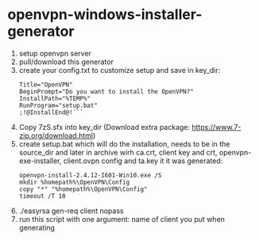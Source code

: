# openvpn-windows-installer-generator
1. setup openvpn server
2. pull/download this generator
3. create your config.txt to customize setup and save in key_dir:
    ```;!@Install@!UTF-8!  
    Title="OpenVPN"  
    BeginPrompt="Do you want to install the OpenVPN?"  
    InstallPath="%TEMP%"  
    RunProgram="setup.bat"  
    ;!@InstallEnd@!```
4. Copy 7zS.sfx into key_dir (Download extra package: https://www.7-zip.org/download.html)
5. create setup.bat which will do the installation, needs to be in the source_dir and later in archive wirh ca.crt, client key and crt, openvpn-exe-installer, client.ovpn config and ta.key it it was generated:  
    ```
    openvpn-install-2.4.12-I601-Win10.exe /S  
    mkdir %homepath%\OpenVPN\Config  
    copy "*" "%homepath%\OpenVPN\Config"  
    timeout /T 10
    ```
6. ./easyrsa gen-req client nopass
7. run this script with one argument: name of client you put when generating
